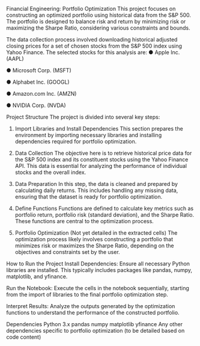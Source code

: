 Financial Engineering: Portfolio Optimization
This project focuses on constructing an optimized portfolio using historical data from the S&P 500. The portfolio is designed to balance risk and return by minimizing risk or maximizing the Sharpe Ratio, considering various constraints and bounds.

The data collection process involved downloading historical adjusted closing prices for a set of chosen stocks from the S&P 500 index using Yahoo Finance. The selected stocks for this analysis are:
●	Apple Inc. (AAPL)

●	Microsoft Corp. (MSFT)

●	Alphabet Inc. (GOOGL)

●	Amazon.com Inc. (AMZN)

●	NVIDIA Corp. (NVDA)


Project Structure
The project is divided into several key steps:

1. Import Libraries and Install Dependencies
This section prepares the environment by importing necessary libraries and installing dependencies required for portfolio optimization.

2. Data Collection
The objective here is to retrieve historical price data for the S&P 500 index and its constituent stocks using the Yahoo Finance API. This data is essential for analyzing the performance of individual stocks and the overall index.

3. Data Preparation
In this step, the data is cleaned and prepared by calculating daily returns. This includes handling any missing data, ensuring that the dataset is ready for portfolio optimization.

4. Define Functions
Functions are defined to calculate key metrics such as portfolio return, portfolio risk (standard deviation), and the Sharpe Ratio. These functions are central to the optimization process.

5. Portfolio Optimization (Not yet detailed in the extracted cells)
The optimization process likely involves constructing a portfolio that minimizes risk or maximizes the Sharpe Ratio, depending on the objectives and constraints set by the user.

How to Run the Project
Install Dependencies: Ensure all necessary Python libraries are installed. This typically includes packages like pandas, numpy, matplotlib, and yfinance.

Run the Notebook: Execute the cells in the notebook sequentially, starting from the import of libraries to the final portfolio optimization step.

Interpret Results: Analyze the outputs generated by the optimization functions to understand the performance of the constructed portfolio.

Dependencies
Python 3.x
pandas
numpy
matplotlib
yfinance
Any other dependencies specific to portfolio optimization (to be detailed based on code content)

